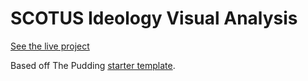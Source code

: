 # SCOTUS Ideology Visual Analysis
[See the live project ](https://test-mq.vercel.app/)


Based off The Pudding [starter template](https://github.com/the-pudding/svelte-starter-4).
